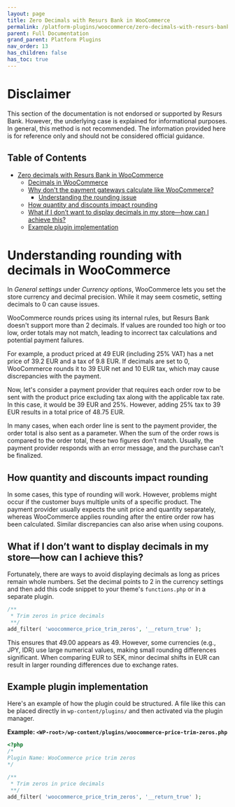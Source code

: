 ```yaml
---
layout: page
title: Zero Decimals with Resurs Bank in WooCommerce
permalink: /platform-plugins/woocommerce/zero-decimals-with-resurs-bank-in-woocommerce
parent: Full Documentation
grand_parent: Platform Plugins
nav_order: 13
has_children: false
has_toc: true
---
```


# Disclaimer

This section of the documentation is not endorsed or supported by Resurs Bank. However, the underlying case is explained
for informational purposes. In general, this method is not recommended. The information provided here is for reference
only and should not be considered official guidance.

## Table of Contents

* [Zero decimals with Resurs Bank in WooCommerce](#zero-decimals-with-resurs-bank-in-woocommerce)
    * [Decimals in WooCommerce](#decimals-in-woocommerce)
    * [Why don't the payment gateways calculate like WooCommerce?](#why-dont-the-payment-gateways-calculate-like-woocommerce)
        * [Understanding the rounding issue](#understanding-the-rounding-issue)
    * [How quantity and discounts impact rounding](#how-quantity-and-discounts-impact-rounding)
    * [What if I don’t want to display decimals in my store—how can I achieve this?](#what-if-i-dont-want-to-display-decimals-in-my-store-how-can-i-achieve-this)
    * [Example plugin implementation](#example-plugin-implementation)

# Understanding rounding with decimals in WooCommerce

In *General settings* under *Currency options*, WooCommerce lets you set the store currency and decimal precision. While
it may seem cosmetic, setting decimals to 0 can cause issues.

WooCommerce rounds prices using its internal rules, but Resurs Bank doesn't support more than 2 decimals. If values are
rounded too high or too low, order totals may not match, leading to incorrect tax calculations and potential payment
failures.

For example, a product priced at 49 EUR (including 25% VAT) has a net price of 39.2 EUR and a tax of 9.8 EUR. If
decimals are set to 0, WooCommerce rounds it to 39 EUR net and 10 EUR tax, which may cause discrepancies with the
payment.

Now, let's consider a payment provider that requires each order row to be sent with the product price excluding tax
along with the applicable tax rate. In this case, it would be 39 EUR and 25%. However, adding 25% tax to 39 EUR results
in a total price of 48.75 EUR.

In many cases, when each order line is sent to the payment provider, the order total is also sent as a parameter. When
the sum of the order rows is compared to the order total, these two figures don't match. Usually, the payment provider
responds with an error message, and the purchase can't be finalized.

## How quantity and discounts impact rounding

In some cases, this type of rounding will work. However, problems might occur if the customer buys multiple units of a
specific product. The payment provider usually expects the unit price and quantity separately, whereas WooCommerce
applies rounding after the entire order row has been calculated. Similar discrepancies can also arise when using
coupons.

## What if I don’t want to display decimals in my store—how can I achieve this?

Fortunately, there are ways to avoid displaying decimals as long as prices remain whole numbers. Set the decimal points
to 2 in the currency settings and then add this code snippet to your theme's `functions.php` or in a separate plugin.

```php
/**
 * Trim zeros in price decimals
 **/
add_filter( 'woocommerce_price_trim_zeros', '__return_true' );
```

This ensures that 49.00 appears as 49. However, some currencies (e.g., JPY, IDR) use large numerical values, making
small rounding differences significant. When comparing EUR to SEK, minor decimal shifts in EUR can result in larger
rounding differences due to exchange rates.

## Example plugin implementation

Here's an example of how the plugin could be structured. A file like this can be placed directly
in `wp-content/plugins/` and then activated via the plugin manager.

**Example: `<WP-root>/wp-content/plugins/woocommerce-price-trim-zeros.php`**

```php
<?php
/*
Plugin Name: WooCommerce price trim zeros
*/

/**
 * Trim zeros in price decimals
 **/
add_filter( 'woocommerce_price_trim_zeros', '__return_true' );
```
